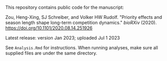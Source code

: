 This repository contains public code for the manuscript:

Zou, Heng-Xing, SJ Schreiber, and Volker HW Rudolf. "Priority effects and season length shape long-term competition dynamics." *bioRXiv* (2020). https://doi.org/10.1101/2020.08.14.251926

Latest release: version Jan 2023; uploaded Jul 1 2023

See `Analysis.Rmd` for instructions. When running analyses, make sure all supplied files are under the same directory.
